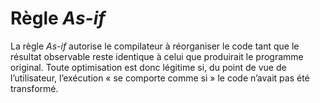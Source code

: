 # Règle *As-if*

La règle *As-if* autorise le compilateur à réorganiser le code tant que le résultat observable reste identique à celui que produirait le programme original. Toute optimisation est donc légitime si, du point de vue de l’utilisateur, l’exécution « se comporte comme si » le code n’avait pas été transformé.
